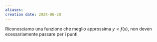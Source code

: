 ```yaml
---
aliases: 
creation date: 2024-06-28
---
```


Riconosciamo una funzione che meglio approssima $y < f(x)$, non deven ecessariamente passare per i punti

